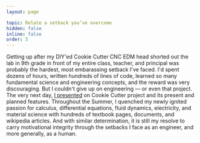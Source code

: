 ```yaml
---
layout: page

topic: Relate a setback you’ve overcome
hidden: false
inline: false
order: 5
---
```


Getting up after my DIY'ed Cookie Cutter CNC EDM head shorted out the lab in 9th grade in front of my entire class, teacher, and principal was probably the hardest, most embarassing setback I've faced. I'd spent dozens of hours, written hundreds of lines of code, learned so many fundamental science and engineering concepts, and the reward was very discouraging. But I couldn't give up on engineering — or even that project. The very next day, [I presented](https://youtu.be/yGfpX0WXYFM) on Cookie Cutter project and its present and planned features. Throughout the Summer, I quenched my newly ignited passion for calculus, differential equations, fluid dynamics, electricity, and material science with hundreds of textbook pages, documents, and wikipedia articles. And with similar determination, it is still my resolve to carry motivational integrity through the setbacks I face as an engineer, and more generally, as a human.